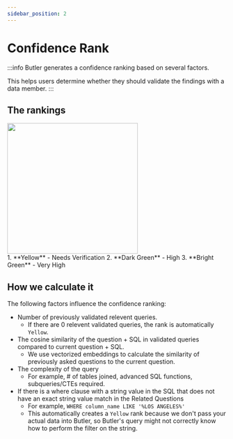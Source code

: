 ```yaml
---
sidebar_position: 2
---
```


# Confidence Rank
:::info Butler generates a confidence ranking based on several factors. 

This helps users determine whether they should validate the findings with a data member.
:::

## The rankings
<div style={{ display: "flex", justifyContent: "left", padding: "2rem 0 3rem 0" }}>
    <img src={require("../../static/img/Confidence_Rank.png").default} width="300" />
</div>
1. **Yellow** - Needs Verification
2. **Dark Green** - High
3. **Bright Green** - Very High

## How we calculate it
The following factors influence the confidence ranking: 
- Number of previously validated relevent queries.
    - If there are 0 relevent validated queries, the rank is automatically `Yellow`.
- The cosine similarity of the question + SQL in validated queries compared to current question + SQL. 
    - We use vectorized embeddings to calculate the similarity of previously asked questions to the current question.
- The complexity of the query 
    - For example, # of tables joined, advanced SQL functions, subqueries/CTEs required.
- If there is a where clause with a string value in the SQL that does not have an exact string value match in the Related Questions
    - For example, `WHERE column_name LIKE '%LOS ANGELES%'`
    - This automatically creates a `Yellow` rank because we don't pass your actual data into Butler, so Butler's query might not correctly know how to perform the filter on the string.

